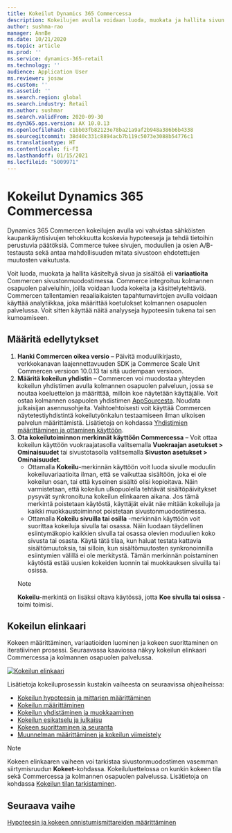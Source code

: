 ```yaml
---
title: Kokeilut Dynamics 365 Commercessa
description: Kokeilujen avulla voidaan luoda, muokata ja hallita sivun asettelua ja sisältökäsittelyjä sivustonmuodostimessa. Kattava kokeilutuki on otettu käyttöön sähköisissä kaupankäyntisivuissa ja sivulla olevissa kohteissa.
author: sushma-rao
manager: AnnBe
ms.date: 10/21/2020
ms.topic: article
ms.prod: ''
ms.service: dynamics-365-retail
ms.technology: ''
audience: Application User
ms.reviewer: josaw
ms.custom: ''
ms.assetid: ''
ms.search.region: global
ms.search.industry: Retail
ms.author: sushmar
ms.search.validFrom: 2020-09-30
ms.dyn365.ops.version: AX 10.0.13
ms.openlocfilehash: c1bb03fb82123e78ba21a9af2b948a386b6b4338
ms.sourcegitcommit: 38d40c331c8894acb7b119c5073e3088b54776c1
ms.translationtype: HT
ms.contentlocale: fi-FI
ms.lasthandoff: 01/15/2021
ms.locfileid: "5009971"
---
```

# <a name="experimentation-in-dynamics-365-commerce"></a>Kokeilut Dynamics 365 Commercessa
Dynamics 365 Commercen kokeilujen avulla voi vahvistaa sähköisten kaupankäyntisivujen tehokkuutta koskevia hypoteeseja ja tehdä tietoihin perustuvia päätöksiä. Commerce tukee sivujen, moduulien ja osien A/B-testausta sekä antaa mahdollisuuden mitata sivustoon ehdotettujen muutosten vaikutusta.

Voit luoda, muokata ja hallita käsiteltyä sivua ja sisältöä eli **variaatioita** Commercen sivustonmuodostimessa. Commerce integroituu kolmannen osapuolen palveluihin, joilla voidaan luoda kokeita ja käsittelytehtäviä. Commercen tallentamien reaaliaikaisten tapahtumavirtojen avulla voidaan käyttää analytiikkaa, joka määrittää koetulokset kolmannen osapuolen palvelussa. Voit sitten käyttää näitä analyyseja hypoteesiin tukena tai sen kumoamiseen.

## <a name="set-up-prerequisites"></a>Määritä edellytykset
1. **Hanki Commercen oikea versio** – Päivitä moduulikirjasto, verkkokanavan laajennettavuuden SDK ja Commerce Scale Unit Commercen versioon 10.0.13 tai sitä uudempaan versioon.
1. **Määritä kokeilun yhdistin** – Commercen voi muodostaa yhteyden kokeilun yhdistimen avulla kolmannen osapuolen palveluun, jossa se noutaa koeluettelon ja määrittää, milloin koe näytetään käyttäjälle. Voit ostaa kolmannen osapuolen yhdistimen [AppSourcesta](https://appsource.microsoft.com). Noudata julkaisijan asennusohjeita. Vaihtoehtoisesti voit käyttää Commercen näytetestiyhdistintä kokeilutyönkalun testaamiseen ilman ulkoisen palvelun määrittämistä. Lisätietoja on kohdassa [Yhdistimien määrittäminen ja ottaminen käyttöön](e-commerce-extensibility/connectors.md). 
1. **Ota kokeilutoiminnon merkinnät käyttöön Commercessa** – Voit ottaa kokeilun käyttöön vuokraajatasolla valitsemalla **Vuokraajan asetukset > Ominaisuudet** tai sivustotasolla valitsemalla **Sivuston asetukset > Ominaisuudet**.
    - Ottamalla **Kokeilu**-merkinnän käyttöön voit luoda sivulle moduulin kokeiluvariaatioita ilman, että se vaikuttaa sisältöön, joka ei ole kokeilun osan, tai että kyseinen sisältö olisi kopioitava. Näin varmistetaan, että kokeilun ulkopuolella tehtävät sisältöpäivitykset pysyvät synkronoituna kokeilun elinkaaren aikana. Jos tämä merkintä poistetaan käytöstä, käyttäjät eivät näe mitään kokeiluja ja kaikki muokkaustoiminnot poistetaan sivustonmuodostimessa.
    - Ottamalla **Kokeilu sivuilla tai osilla** -merkinnän käyttöön voit suorittaa kokeiluja sivulla tai osassa. Näin luodaan täydellinen esiintymäkopio kaikkien sivulla tai osassa olevien moduulien koko sivusta tai osasta. Käytä tätä tilaa, kun haluat testata kattavia sisältömuutoksia, tai silloin, kun sisältömuutosten synkronoinnilla esiintymien välillä ei ole merkitystä. Tämän merkinnän poistaminen käytöstä estää uusien kokeiden luonnin tai muokkauksen sivuilla tai osissa.
    > [!NOTE]
    > **Kokeilu**-merkintä on lisäksi oltava käytössä, jotta **Koe sivulla tai osissa** -toimi toimisi.
    
## <a name="experimentation-lifecycle"></a>Kokeilun elinkaari
Kokeen määrittäminen, variaatioiden luominen ja kokeen suorittaminen on iteratiivinen prosessi. Seuraavassa kaaviossa näkyy kokeilun elinkaari Commercessa ja kolmannen osapuolen palvelussa. 

[ ![Kokeilun elinkaari](./media/experimentation_lifecycle.svg) ](./media/experimentation_lifecycle.svg#lightbox)

Lisätietoja kokeiluprosessin kustakin vaiheesta on seuraavissa ohjeaiheissa:
- [Kokeilun hypoteesin ja mittarien määrittäminen](experimentation-identify.md)
- [Kokeilun määrittäminen](experimentation-setup.md)
- [Kokeilun yhdistäminen ja muokkaaminen](experimentation-connect-edit.md)
- [Kokeilun esikatselu ja julkaisu](experimentation-preview-publish.md)
- [Kokeen suorittaminen ja seuranta](experimentation-run-monitor.md)
- [Muunnelman määrittäminen ja kokeilun viimeistely](experimentation-review-complete.md)

> [!NOTE]
> Kokeen elinkaaren vaiheen voi tarkistaa sivustonmuodostimen vasemman siirtymisruudun **Kokeet**-kohdassa. Kokeiluluettelossa on kunkin kokeen tila sekä Commercessa ja kolmannen osapuolen palvelussa. Lisätietoja on kohdassa [Kokeilun tilan tarkistaminen](experimentation-status.md).

## <a name="next-step"></a>Seuraava vaihe
[Hypoteesin ja kokeen onnistumismittareiden määrittäminen](experimentation-identify.md) 
